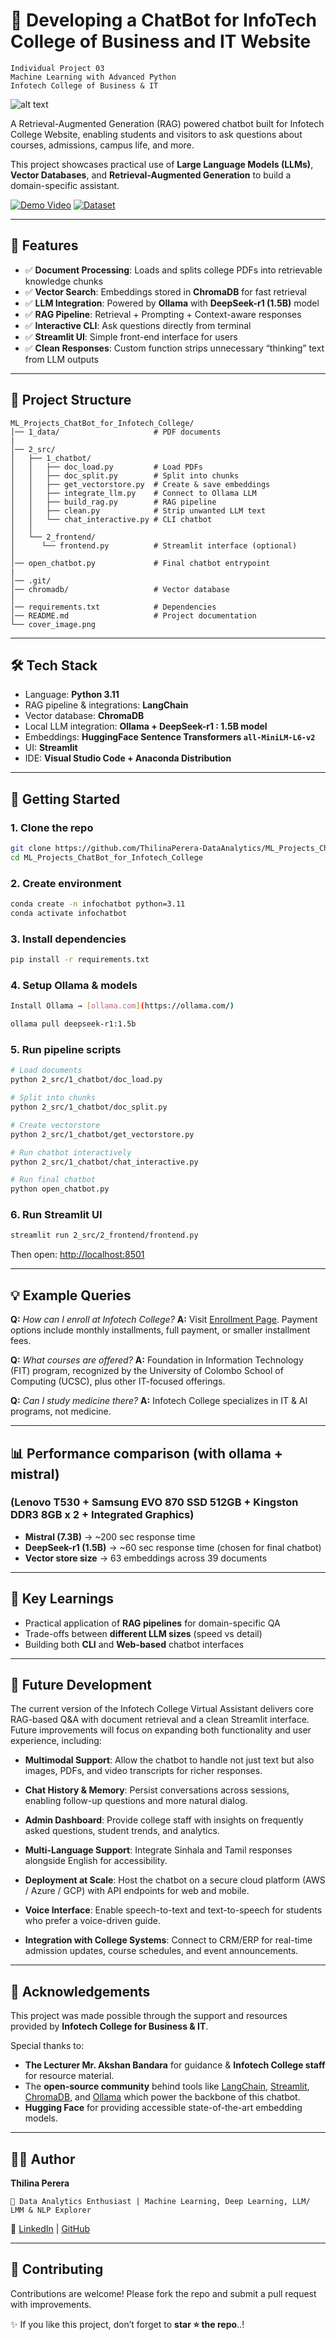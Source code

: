 # 🤖 Developing a ChatBot for InfoTech College of Business and IT Website


```
Individual Project 03
Machine Learning with Advanced Python
Infotech College of Business & IT
```
![alt text](cover_image.png)

A Retrieval-Augmented Generation (RAG) powered chatbot built for Infotech College Website, enabling students and visitors to ask questions about courses, admissions, campus life, and more.

This project showcases practical use of **Large Language Models (LLMs)**, **Vector Databases**, and **Retrieval-Augmented Generation** to build a domain-specific assistant.

[![Demo Video](https://img.shields.io/badge/Demo-Video-blue)](https://drive.google.com/file/d/1cu-lLNyw4Zzq5NdTNp3v4W_iPnXPAHrT/view?usp=sharing)
[![Dataset](https://img.shields.io/badge/Dataset-GoogleDrive-orange)](https://drive.google.com/drive/folders/13zkRvYOpuv95XYIMl-vMVmHzPCEppjqF?usp=sharing)

---
## 📌 Features

* ✅ **Document Processing**: Loads and splits college PDFs into retrievable knowledge chunks
* ✅ **Vector Search**: Embeddings stored in **ChromaDB** for fast retrieval
* ✅ **LLM Integration**: Powered by **Ollama** with **DeepSeek-r1 (1.5B)** model
* ✅ **RAG Pipeline**: Retrieval + Prompting + Context-aware responses
* ✅ **Interactive CLI**: Ask questions directly from terminal
* ✅ **Streamlit UI**: Simple front-end interface for users
* ✅ **Clean Responses**: Custom function strips unnecessary “thinking” text from LLM outputs

---
## 📂 Project Structure

```
ML_Projects_ChatBot_for_Infotech_College/
│── 1_data/                     # PDF documents
|
│── 2_src/
│   ├── 1_chatbot/
│   │   ├── doc_load.py         # Load PDFs
│   │   ├── doc_split.py        # Split into chunks
│   │   ├── get_vectorstore.py  # Create & save embeddings
│   │   ├── integrate_llm.py    # Connect to Ollama LLM
│   │   ├── build_rag.py        # RAG pipeline
│   │   ├── clean.py            # Strip unwanted LLM text
│   │   └── chat_interactive.py # CLI chatbot
│   │   
│   └── 2_frontend/
│      └── frontend.py          # Streamlit interface (optional)
│
│── open_chatbot.py             # Final chatbot entrypoint
|
│── .git/
│── chromadb/                   # Vector database
│
│── requirements.txt            # Dependencies
│── README.md                   # Project documentation
└── cover_image.png
```

---

## 🛠️ Tech Stack

* Language: **Python 3.11**
* RAG pipeline & integrations: **LangChain**
* Vector database: **ChromaDB**
* Local LLM integration: **Ollama + DeepSeek-r1 : 1.5B model**
* Embeddings: **HuggingFace Sentence Transformers `all-MiniLM-L6-v2`**
* UI: **Streamlit**
* IDE: **Visual Studio Code + Anaconda Distribution**

---

## 🚀 Getting Started

### 1. Clone the repo

```bash
git clone https://github.com/ThilinaPerera-DataAnalytics/ML_Projects_ChatBot_for_Infotech_College.git
cd ML_Projects_ChatBot_for_Infotech_College
```

### 2. Create environment

```bash
conda create -n infochatbot python=3.11
conda activate infochatbot
```

### 3. Install dependencies

```bash
pip install -r requirements.txt
```

### 4. Setup Ollama & models

```bash
Install Ollama → [ollama.com](https://ollama.com/)

ollama pull deepseek-r1:1.5b
```

### 5. Run pipeline scripts

```bash
# Load documents
python 2_src/1_chatbot/doc_load.py

# Split into chunks
python 2_src/1_chatbot/doc_split.py

# Create vectorstore
python 2_src/1_chatbot/get_vectorstore.py

# Run chatbot interactively
python 2_src/1_chatbot/chat_interactive.py

# Run final chatbot
python open_chatbot.py
```

### 6. Run Streamlit UI

```bash
streamlit run 2_src/2_frontend/frontend.py
```

Then open: [http://localhost:8501](http://localhost:8501)

---

## 💡 Example Queries

**Q:** *How can I enroll at Infotech College?*
**A:** Visit [Enrollment Page](https://www.infotechcollege.com/enrollment/). Payment options include monthly installments, full payment, or smaller installment fees.

**Q:** *What courses are offered?*
**A:** Foundation in Information Technology (FIT) program, recognized by the University of Colombo School of Computing (UCSC), plus other IT-focused offerings.

**Q:** *Can I study medicine there?*
**A:** Infotech College specializes in IT & AI programs, not medicine.

---

## 📊 Performance comparison (with ollama + mistral)
### (Lenovo T530 + Samsung EVO 870 SSD 512GB + Kingston DDR3 8GB x 2 + Integrated Graphics)

* **Mistral (7.3B)** → ~200 sec response time
* **DeepSeek-r1 (1.5B)** → ~60 sec response time (chosen for final chatbot)
* **Vector store size** → 63 embeddings across 39 documents

---

## 🎯 Key Learnings

* Practical application of **RAG pipelines** for domain-specific QA
* Trade-offs between **different LLM sizes** (speed vs detail)
* Building both **CLI** and **Web-based** chatbot interfaces

---

## 🚀 Future Development

The current version of the Infotech College Virtual Assistant delivers core RAG-based Q&A with document retrieval and a clean Streamlit interface. Future improvements will focus on expanding both functionality and user experience, including:

* **Multimodal Support**: Allow the chatbot to handle not just text but also images, PDFs, and video transcripts for richer responses.

* **Chat History & Memory**: Persist conversations across sessions, enabling follow-up questions and more natural dialog.

* **Admin Dashboard**: Provide college staff with insights on frequently asked questions, student trends, and analytics.

* **Multi-Language Support**: Integrate Sinhala and Tamil responses alongside English for accessibility.

* **Deployment at Scale**: Host the chatbot on a secure cloud platform (AWS / Azure / GCP) with API endpoints for web and mobile.

* **Voice Interface**: Enable speech-to-text and text-to-speech for students who prefer a voice-driven guide.

* **Integration with College Systems**: Connect to CRM/ERP for real-time admission updates, course schedules, and event announcements.

---

## 🙏 Acknowledgements

This project was made possible through the support and resources provided by **Infotech College for Business & IT**.

Special thanks to:

* **The Lecturer Mr. Akshan Bandara** for guidance & **Infotech College staff** for resource material.
* The **open-source community** behind tools like [LangChain](https://www.langchain.com/), [Streamlit](https://streamlit.io/), [ChromaDB](https://www.trychroma.com/), and [Ollama](https://ollama.ai/) which power the backbone of this chatbot.
* **Hugging Face** for providing accessible state-of-the-art embedding models.

---

## 👨‍💻 Author

**Thilina Perera**

    📌 Data Analytics Enthusiast | Machine Learning, Deep Learning, LLM/ LMM & NLP Explorer

🔗 [LinkedIn](https://www.linkedin.com/in/thilina-perera-148aa934/) | [GitHub](https://github.com/ThilinaPerera-DataAnalytics)

---

## 🤝 Contributing

Contributions are welcome! Please fork the repo and submit a pull request with improvements.

✨ If you like this project, don’t forget to **star ⭐ the repo**..!

